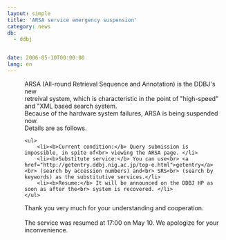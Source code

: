 ```yaml
---
layout: simple
title: 'ARSA service emergency suspension'
category: news
db:
  - ddbj


date: 2006-05-10T00:00:00
lang: en
---
```


<html>
<dd>ARSA (All-round Retrieval Sequence and Annotation) is the DDBJ's new<br> retreival system, which is characteristic in the point of "high-speed"<br> and "XML based search system.
<dd>Because of the hardware system failures, ARSA is being suspended now.<br> Details are as follows.
<dd>

    <ul>
        <li><b>Current condition:</b> Query submission is impossible, in spite of<br> viewing the ARSA page. </li>
        <li><b>Substitute service:</b> You can use<br> <a href="http://getentry.ddbj.nig.ac.jp/top-e.html">getentry</a><br> (search by accession numbers) and<br> SRS<br> (search by keywords) as the substitutive services.</li>
        <li><b>Resume:</b> It will be announced on the DDBJ HP as soon as after the<br> system is recovered. </li>
    </ul>
<dd>Thank you very much for your understanding and cooperation.
<dd> 
<dd><span class="icon_d-triangle">The service was resumed at 17:00 on May 10. We apologize for your inconvenience.</span></dd>
</dd>
</dd>
</dd>
</dd>
</dd>
</html>
